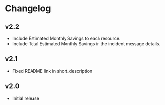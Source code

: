 # Changelog

## v2.2

- Include Estimated Monthly Savings to each resource.
- Include Total Estimated Monthly Savings in the incident message details.

## v2.1

- Fixed README link in short_description

## v2.0

- Initial release